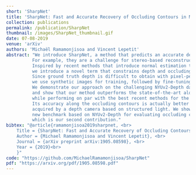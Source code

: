 ```yaml
---
short: 'SharpNet'
title: 'SharpNet: Fast and Accurate Recovery of Occluding Contours in Monocular Depth Estimation'
collection: publications
permalink: /publication/SharpNet
thumbnail: /images/SharpNet_thumbnail.gif
date: 07-08-2019
venue: 'arXiv'
authors: 'Michaël Ramamonjisoa and Vincent Lepetit'
abstract: "We introduce SharpNet, a method that predicts an accurate depth map for an input color image, with a particular attention to the reconstruction of occluding contours: Occluding contours are an important cue for object recognition, and for realistic integration of virtual objects in Augmented Reality, but they are also notoriously difficult to reconstruct accurately.
          For example, they are a challenge for stereo-based reconstruction methods, as points around an occluding contour are visible in only one image. 
          Inspired by recent methods that introduce normal estimation to improve depth prediction, 
          we introduce a novel term that constrains depth and occluding contours predictions. 
          Since ground truth depth is difficult to obtain with pixel-perfect accuracy along occluding contours, 
          we use synthetic images for training, followed by fine-tuning on real data. 
          We demonstrate our approach on the challenging NYUv2-Depth dataset, 
          and show that our method outperforms the state-of-the-art along occluding contours, 
          while performing on par with the best recent methods for the rest of the images. 
          Its accuracy along the occluding contours is actually better than the ''ground truth''
          acquired by a depth camera based on structured light. We show this by introducing a 
          new benchmark based on NYUv2-Depth for evaluating occluding contours in monocular reconstruction, 
          which is our second contribution."
bibtex: "@article{ramamonjisoa2019sharpnet, <br>
    Title = {SharpNet: Fast and Accurate Recovery of Occluding Contours in Monocular Depth Estimation}, <br>
    Author = {Michael Ramamonjisoa and Vincent Lepetit}, <br>
    Journal = {arXiv preprint arXiv:1905.08598}, <br>
    Year = {2019}<br>
    }"
code: "https://github.com/MichaelRamamonjisoa/SharpNet"
pdf: "https://arxiv.org/pdf/1905.08598.pdf"
---
```


